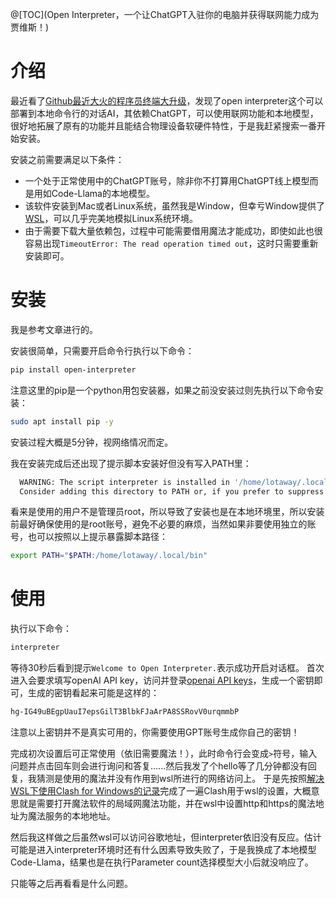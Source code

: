 @[TOC](Open Interpreter，一个让ChatGPT入驻你的电脑并获得联网能力成为贾维斯！)

# 介绍

最近看了[Github最近大火的程序员终端大升级](https://www.bilibili.com/video/BV1qN411p7cY)，发现了open interpreter这个可以部署到本地命令行的对话AI，其依赖ChatGPT，可以使用联网功能和本地模型，很好地拓展了原有的功能并且能结合物理设备软硬件特性，于是我赶紧搜索一番开始安装。

安装之前需要满足以下条件：
* 一个处于正常使用中的ChatGPT账号，除非你不打算用ChatGPT线上模型而是用如Code-Llama的本地模型。
* 该软件安装到Mac或者Linux系统，虽然我是Window，但幸亏Window提供了[WSL](https://blog.csdn.net/zhangzl4321/article/details/124351538)，可以几乎完美地模拟Linux系统环境。
* 由于需要下载大量依赖包，过程中可能需要借用魔法才能成功，即使如此也很容易出现`TimeoutError: The read operation timed out`，这时只需要重新安装即可。

# 安装

我是参考文章[](https://www.thepaper.cn/newsDetail_forward_24551940)进行的。

安装很简单，只需要开启命令行执行以下命令：

```bash
pip install open-interpreter
```

注意这里的pip是一个python用包安装器，如果之前没安装过则先执行以下命令安装：

```bash
sudo apt install pip -y
```

安装过程大概是5分钟，视网络情况而定。

我在安装完成后还出现了提示脚本安装好但没有写入PATH里：

```bash
  WARNING: The script interpreter is installed in '/home/lotaway/.local/bin' which is not on PATH.
  Consider adding this directory to PATH or, if you prefer to suppress this warning, use --no-warn-script-location.
```

看来是使用的用户不是管理员root，所以导致了安装也是在本地环境里，所以安装前最好确保使用的是root账号，避免不必要的麻烦，当然如果非要使用独立的账号，也可以按照以上提示暴露脚本路径：

```bash
export PATH="$PATH:/home/lotaway/.local/bin"
```

# 使用

执行以下命令：

```bash
interpreter
```

等待30秒后看到提示`Welcome to Open Interpreter.`表示成功开启对话框。
首次进入会要求填写openAI API key，访问并登录[openai API keys](https://platform.openai.com/account/api-keys)，生成一个密钥即可，生成的密钥看起来可能是这样的：

```bash
hg-IG49uBEgpUauI7epsGilT3BlbkFJaArPA8SSRovV0urqmmbP
```

注意以上密钥并不是真实可用的，你需要使用GPT账号生成你自己的密钥！

完成初次设置后可正常使用（依旧需要魔法！），此时命令行会变成`>`符号，输入问题并点击回车则会进行询问和答复......然后我发了个hello等了几分钟都没有回复，我猜测是使用的魔法并没有作用到wsl所进行的网络访问上。
于是先按照[解决WSL下使用Clash for Windows的记录](https://zhuanlan.zhihu.com/p/451198301)完成了一遍Clash用于wsl的设置，大概意思就是需要打开魔法软件的局域网魔法功能，并在wsl中设置http和https的魔法地址为魔法服务的本地地址。

然后我这样做之后虽然wsl可以访问谷歌地址，但interpreter依旧没有反应。估计可能是进入interpreter环境时还有什么因素导致失败了，于是我换成了本地模型Code-Llama，结果也是在执行Parameter count选择模型大小后就没响应了。

只能等之后再看看是什么问题。